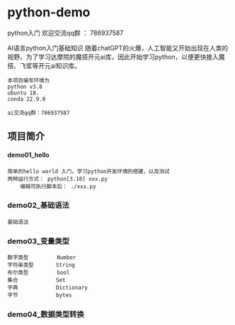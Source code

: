 # python-demo
python入门
欢迎交流qq群 ： 786937587

AI语言python入门基础知识
随着chatGPT的火爆，人工智能又开始出现在人类的视野，为了学习达摩院的魔搭开元ai库，因此开始学习python，以便更快接入魔搭、飞浆等开元ai知识库。

    本项目编写环境为
    python v3.8 
    ubuntu 18.
    conda 22.9.0

    ai交流qq群：786937587
## 项目简介
#### demo01_hello
    简单的hello world 入门，学习python开发环境的搭建，以及测试
    两种运行方式： python[3.10] xxx.py   
        编辑可执行脚本后： ./xxx.py

### demo02_基础语法
    基础语法

### demo03_变量类型
    数字类型         Number
    字符串类型       String
    布尔类型         bool
    集合            Set
    字典            Dictionary
    字节            bytes

### demo04_数据类型转换